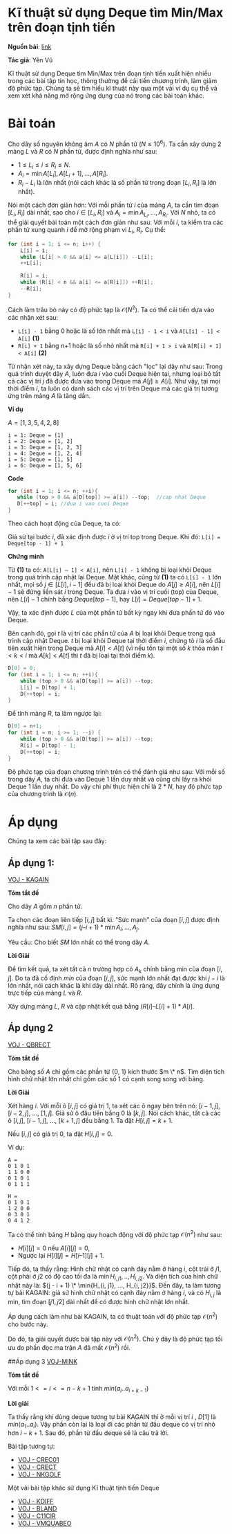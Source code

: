 # Kĩ thuật sử dụng Deque tìm Min/Max trên đoạn tịnh tiến

**Nguồn bài**: [link](https://langocthuyan.wordpress.com/2014/08/12/ki-thuat-su-dung-deque-stack-2-dau-tim-minmax-tren-doan-tinh-tien/)

**Tác giả**: Yên Vũ

Kĩ thuật sử dụng Deque tìm Min/Max trên đoạn tịnh tiến xuất hiện nhiều trong các bài tập tin học, thông thường để cải tiến chương trình, làm giảm độ phức tạp. Chúng ta sẽ tìm hiểu kĩ thuật này qua một vài ví dụ cụ thể và xem xét khả năng mở rộng ứng dụng của nó trong các bài toán khác.

# Bài toán

Cho dãy số nguyên không âm $A$ có $N$ phần tử $(N \le 10^6)$. Ta cần xây dựng 2 mảng $L$ và $R$ có $N$ phần tử, được định nghĩa như sau:

- $1 \le L_i \le i \le R_i \le N$.
- $A_i = \min{ A[L_i], A[L_i + 1], ..., A[R_i]}$.
- $R_i - L_i$ là lớn nhất (nói cách khác là số phần tử trong đoạn $[L_i, R_i]$ là lớn nhất).

Nói một cách đơn giản hơn: Với mỗi phần tử $i$ của mảng $A$, ta cần tìm đoạn $[L_i, R_i]$ dài nhất, sao cho $i \in [L_i, R_i]$ và $A_i = \min{A_{L_i}, ..., A_{R_i}}$. Với $N$ nhỏ, ta có thể giải quyết bài toán một cách đơn giản như sau: Với mỗi $i$, ta kiểm tra các phần tử xung quanh $i$ để mở rộng phạm vi $L_i$, $R_i$. Cụ thể:

```cpp
for (int i = 1; i <= n; i++) {
	L[i] = i;
	while (L[i] > 0 && a[i] <= a[L[i]]) --L[i];
	++L[i];

	R[i] = i;
	while (R[i] < n && a[i] <= a[R[i]]) ++R[i];
	--R[i];
}
```

Cách làm trâu bò này có độ phức tạp là $\mathcal{O}(N^2)$. Ta có thể cải tiến dựa vào các nhận xét sau:

- `L[i] - 1` bằng 0 hoặc là số lớn nhất mà `L[i] - 1 < i` và `A[L[i] - 1] < A[i]` **(1)**
- `R[i] + 1` bằng n+1 hoặc là số nhỏ nhất mà `R[i] + 1 > i` và `A[R[i] + 1] < A[i]` **(2)**

Từ nhận xét này, ta xây dựng Deque bằng cách "lọc" lại dãy như sau: Trong quá trình duyệt dãy $A$, luôn đưa $i$ vào cuối Deque hiện tại, nhưng loại bỏ tất cả các vị trí $j$ đã được đưa vào trong Deque mà $A[j] \ge A[i]$. Như vậy, tại mọi thời điểm $i$, ta luôn có danh sách các vị trí trên Deque mà các giá trị tương ứng trên mảng $A$ là tăng dần.

**Ví dụ**

$A = [1, 3, 5, 4, 2, 8]$

```
i = 1: Deque = [1]
i = 2: Deque = [1, 2]
i = 3: Deque = [1, 2, 3]
i = 4: Deque = [1, 2, 4]
i = 5: Deque = [1, 5]
i = 6: Deque = [1, 5, 6]
```

**Code**

```cpp
for (int i = 1; i <= n; ++i){
   while (top > 0 && a[D[top]] >= a[i]) --top;  //cap nhat Deque
   D[++top] = i; //dua i vao cuoi Deque
}
```

Theo cách hoạt động của Deque, ta có:

Giả sử tại bước $i$, đã xác định được $i$ ở vị trí top trong Deque. Khi đó: `L[i] = Deque[top - 1] + 1`

**Chứng minh**

Từ **(1)** ta có: `A[L[i] – 1] < A[i]`, nên `L[i] - 1` không bị loại khỏi Deque trong quá trình cập nhật lại Deque. Mặt khác, cũng từ **(1)** ta có `L[i] - 1` lớn nhất, mọi số $j \in [L[i], i-1]$ đều đã bị loại khỏi Deque do $A[j] \ge A[i]$, nên $L[i] - 1$ sẽ đứng liền sát $i$ trong Deque. Ta đưa $i$ vào vị trí cuối (top) của Deque, nên $L[i] - 1$ chính bằng $Deque[top - 1]$, hay $L[i] = Deque[top - 1] + 1$.

Vậy, ta xác định được $L$ của một phần tử bất kỳ ngay khi đưa phần tử đó vào Deque.

Bên cạnh đó, gọi $t$ là vị trí các phần tử của $A$ bị loại khỏi Deque trong quá trình cập nhật Deque. $t$ bị loại khỏi Deque tại thời điểm $i$, chứng tỏ $i$ là số đầu tiên xuất hiện trong Deque mà $A[i] < A[t]$ (vì nếu tồn tại một số $k$ thỏa mãn $t < k < i$ mà $A[k] < A[t]$ thì $t$ đã bị loại tại thời điểm $k$).

```cpp
D[0] = 0;
for (int i = 1; i <= n; ++i){
    while (top > 0 && a[D[top]] >= a[i]) --top;
    L[i] = D[top] + 1;
    D[++top] = i;
}
```

Để tính mảng $R$, ta làm ngược lại:

```cpp
D[0] = n+1;
for (int i = n; i >= 1; --i) {
    while (top > 0 && a[D[top]] >= a[i]) --top;
    R[i] = D[top] - 1;
    D[++top] = i;
}
```

Độ phức tạp của đoạn chương trình trên có thể đánh giá như sau: Với mỗi số trong dãy $A$, ta chỉ đưa vào Deque 1 lần duy nhất và cũng chỉ lấy ra khỏi Deque 1 lần duy nhất. Do vậy chi phí thực hiện chỉ là $2*N$, hay độ phức tạp của chương trình là $\mathcal{O}(n)$.

# Áp dụng

Chúng ta xem các bài tập sau đây:

## Áp dụng 1:

[VOJ - KAGAIN](http://vnoi.info/problems/show/KAGAIN/)

**Tóm tắt đề**

Cho dãy $A$ gồm $n$ phần tử.

Ta chọn các đoạn liên tiếp $[i, j]$ bất kì. “Sức mạnh” của đoạn $[i, j]$ được định nghĩa như sau: $SM[i, j] = (j – i + 1) * \min{A_i,..., A_j}$.

Yêu cầu: Cho biết $SM$ lớn nhất có thể trong dãy $A$.

**Lời Giải**

Để tìm kết quả, ta xét tất cả $n$ trường hợp có $A_k$ chính bằng min của đoạn $[i, j]$. Do ta đã cố định $min$ của đoạn $[i, j]$, sức mạnh lớn nhất đạt được khi $j - i$ là lớn nhất, nói cách khác là khi dãy dài nhất. Rõ ràng, đây chính là ứng dụng trực tiếp của mảng $L$ và $R$.

Xây dựng mảng $L$, $R$ và cập nhật kết quả bằng $(R[i] – L[i]+1) * A[i]$.

## Áp dụng 2

[VOJ - QBRECT](http://vnoi.info/problems/show/QBRECT/)

**Tóm tắt đề**

Cho bảng số $A$ chỉ gồm các phần tử {0, 1} kích thước $m \* n$. Tìm diện tích hình chữ nhật lớn nhất chỉ gồm các số 1 có cạnh song song với bảng.

**Lời Giải**

Xét hàng $i$. Với mỗi ô $[i, j]$ có giá trị 1, ta xét các ô ngay bên trên nó: $[i-1, j]$, $[i-2, j]$, ..., $[1, j]$. Giả sử ô đầu tiên bằng 0 là $[k, j]$. Nói cách khác, tất cả các ô $[i, j]$, $[i-1, j]$, ..., $[k+1, j]$ đều bằng 1. Ta đặt $H[i,j] = k+1$.

Nếu $[i, j]$ có giá trị 0, ta đặt $H[i,j] = 0$.

Ví dụ:

```
A =
0 1 0 1
1 1 0 0
0 1 0 1
0 1 1 1

H =
0 1 0 1
1 2 0 0
0 3 0 1
0 4 1 2
```

Ta có thể tính bảng $H$ bằng quy hoạch động với độ phức tạp $\mathcal{O}(n^2)$ như sau:

- $H[i][j] = 0$ nếu $A[i][j] = 0$,
- Ngược lại $H[i][j] = H[i – 1][j] + 1$.

Tiếp đó, ta thấy rằng: Hình chữ nhật có cạnh đáy nằm ở hàng $i$, cột trái ở $j1$, cột phải ở $j2$ có độ cao tối đa là $\min{H_{i, j1}, .., H_{i, j2}}$. Và diện tích của hình chữ nhật này là: $(j - i + 1) \* \min{H_{i, j1}, ..., H_{i, j2}}$. Đến đây, ta làm tương tự bài KAGAIN: giả sử hình chữ nhật có cạnh đáy nằm ở hàng $i$, và có $H_{i, j}$ là min, tìm đoạn $[j1, j2]$ dài nhất để có được hình chữ nhật lớn nhất.

Áp dụng cách làm như bài KAGAIN, ta có thuật toán với độ phức tạp $\mathcal{O}(n^2)$ cho bước này.

Do đó, ta giải quyết được bài tập này với $\mathcal{O}(n^2)$. Chú ý đây là độ phức tạp tối ưu do phần đọc ma trận $A$ đã mất $\mathcal{O}(n^2)$ rồi.

##Áp dụng 3 
[VOJ-MINK](http://vnoi.info/problems/show/MINK/)

**Tóm tắt đề**

Với mỗi $1<=i<=n-k+1$ tính $min({a_{i}..a_{i+k-1}})$

**Lời giải**

Ta thấy rằng khi dùng deque tương tự bài KAGAIN thì ở mỗi vị trí $i$ , $D[1]$ là $min(a_{1}..a_{i})$. Vậy phần còn lại là loại đi các phần từ đầu deque có vị trí nhỏ hơn $i-k+1$. Sau đó, phần tử đầu deque sẽ là câu trả lời.  

Bài tập tương tự:

- [VOJ - CREC01](http://vnoi.info/problems/show/CREC01/)
- [VOJ - CRECT](http://vnoi.info/problems/show/CRECT/)
- [VOJ - NKGOLF](http://vnoi.info/problems/show/NKGOLF/)

Một vài bài tập khác sử dụng Kĩ thuật tịnh tiến Deque

- [VOJ - KDIFF](http://vnoi.info/problems/show/KDIFF/)
- [VOJ - BLAND](http://vnoi.info/problems/show/BLAND/)
- [VOJ - C11CIR](http://vnoi.info/problems/show/C11CIR/)
- [VOJ - VMQUABEO](http://vnoi.info/problems/show/VMQUABEO/)
